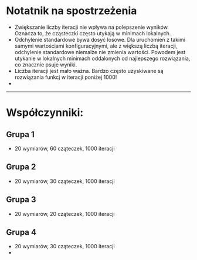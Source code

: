 # Notatnik na spostrzeżenia

- Zwiększanie liczby iteracji nie wpływa na polepszenie wyników. Oznacza to, że cząsteczki często utykają w minimach lokalnych.
- Odchylenie standardowe bywa dosyć losowe. Dla uruchomień z takimi samymi wartościami konfiguracyjnymi, ale z większą liczbą iteracji, odchylenie standardowe niemalże nie zmienia wartości. Powodem jest utykanie w lokalnych minimach oddalonych od najlepszego rozwiązania, co znacznie psuje wyniki.
- Liczba iteracji jest mało ważna. Bardzo często uzyskiwane są rozwiązania funkcj w iteracji poniżej 1000!
- 

---
# Współczynniki:
## Grupa 1
- 20 wymiarów, 60 cząteczek, 1000 iteracji

## Grupa 2
- 20 wymiarów, 30 cząteczek, 1000 iteracji

## Grupa 3
- 20 wymiarów, 20 cząteczek, 1000 iteracji

## Grupa 4
- 20 wymiarów, 30 cząteczek, 1000 iteracji
- 
